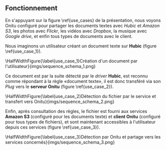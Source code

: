## Fonctionnement

En s'appuyant sur la figure \ref{use_cases} de la présentation, nous voyons Onitu configuré pour partager les documents textes avec *Hubic* et *Amazon S3*, les photos avec *Flickr*, les vidéos avec *Dropbox*, la musique avec *Google drive*, et enfin tous types de documents avec le client.

Nous imaginons un utilisateur créant un document texte sur **Hubic** (figure \ref{use_case_1}).

\HalfWidthFigure{\label{use_case_1}Création d'un document par l'utilisateur}{imgs/sequence_schema_1.png}

Ce document est par la suite détecté par le *driver* **Hubic**, est reconnu comme répondant à la règle «document texte», il est donc transféré via son *Plug* vers le **serveur Onitu** (figure \ref{use_case_2}).

\HalfWidthFigure{\label{use_case_2}Détection du fichier par le service et transfert vers Onitu}{imgs/sequence_schema_2.png}

Enfin, après consultation des règles, le fichier est fourni aux services **Amazon S3** (configuré pour les documents texte) et **client Onitu** (configuré pour tous types de fichiers), et sont maintenant accessibles à l'utilisateur depuis ces services (figure \ref{use_case_3}).

\HalfWidthFigure{\label{use_case_3}Détection par Onitu et partage vers les services concernés}{imgs/sequence_schema_3.png}

